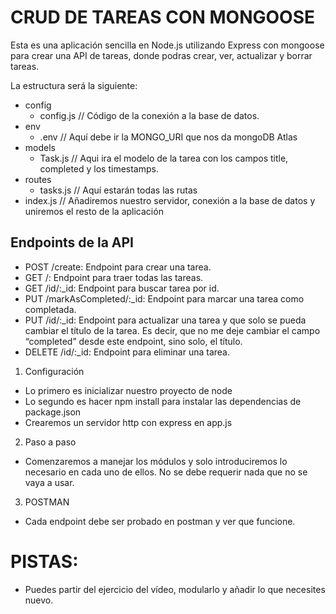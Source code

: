 # CRUD DE TAREAS CON MONGOOSE

Esta es una aplicación sencilla en Node.js utilizando Express con mongoose para crear una API de tareas, donde podras crear, ver, actualizar y borrar tareas.

La estructura será la siguiente:
- config
  - config.js // Código de la conexión a la base de datos.
- env
  - .env // Aquí debe ir la MONGO_URI que nos da mongoDB Atlas
- models
  - Task.js // Aqui ira el modelo de la tarea con los campos title, completed y los timestamps.
- routes 
  - tasks.js // Aquí estarán todas las rutas
- index.js // Añadiremos nuestro servidor, conexión a la base de datos y uniremos el resto de la aplicación

## Endpoints de la API
- POST /create: Endpoint para crear una tarea.
- GET /: Endpoint para traer todas las tareas.
- GET /id/:_id: Endpoint para buscar tarea por id.
- PUT /markAsCompleted/:_id: Endpoint para marcar una tarea como completada.
- PUT /id/:_id: Endpoint para actualizar una tarea y que solo se pueda cambiar el título de la tarea. Es decir, que no me deje cambiar el campo  “completed” desde este endpoint, sino solo, el título.
- DELETE /id/:_id: Endpoint para eliminar una tarea.


1. Configuración
- Lo primero es inicializar nuestro proyecto de node
- Lo segundo es hacer npm install para instalar las dependencias de package.json
- Crearemos un servidor http con express en app.js

2. Paso a paso 
- Comenzaremos a manejar los módulos y solo introduciremos lo necesario en cada uno de ellos. No se debe requerir nada que no se vaya a usar.

3. POSTMAN
- Cada endpoint debe ser probado en postman y ver que funcione.


# PISTAS:
- Puedes partir del ejercicio del vídeo, modularlo y añadir lo que necesites nuevo.